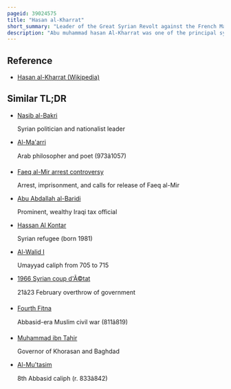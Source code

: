 ```yaml
---
pageid: 39024575
title: "Hasan al-Kharrat"
short_summary: "Leader of the Great Syrian Revolt against the French Mandate of Syria"
description: "Abu muhammad hasan Al-Kharrat was one of the principal syrian Rebel Commanders of the great syrian Revolt against the french Mandate. His main Area of Operation was Damascus and the Ghouta Countryside. He was killed in the struggle and is considered a hero by Syrians."
---
```


## Reference

- [Hasan al-Kharrat (Wikipedia)](https://en.wikipedia.org/?curid=39024575)

## Similar TL;DR

- [Nasib al-Bakri](/tldr/en/nasib-al-bakri)

  Syrian politician and nationalist leader

- [Al-Ma'arri](/tldr/en/al-maarri)

  Arab philosopher and poet (973â1057)

- [Faeq al-Mir arrest controversy](/tldr/en/faeq-al-mir-arrest-controversy)

  Arrest, imprisonment, and calls for release of Faeq al-Mir

- [Abu Abdallah al-Baridi](/tldr/en/abu-abdallah-al-baridi)

  Prominent, wealthy Iraqi tax official

- [Hassan Al Kontar](/tldr/en/hassan-al-kontar)

  Syrian refugee (born 1981)

- [Al-Walid I](/tldr/en/al-walid-i)

  Umayyad caliph from 705 to 715

- [1966 Syrian coup d'Ã©tat](/tldr/en/1966-syrian-coup-detat)

  21â23 February overthrow of government

- [Fourth Fitna](/tldr/en/fourth-fitna)

  Abbasid-era Muslim civil war (811â819)

- [Muhammad ibn Tahir](/tldr/en/muhammad-ibn-tahir)

  Governor of Khorasan and Baghdad

- [Al-Mu'tasim](/tldr/en/al-mutasim)

  8th Abbasid caliph (r. 833â842)
